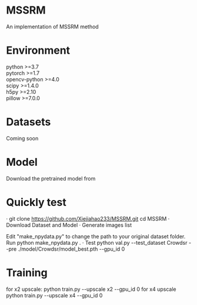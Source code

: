 # MSSRM
An implementation of MSSRM method

# Environment 
python >=3.7<br />
pytorch >=1.7<br />
opencv-python >=4.0<br />
scipy >=1.4.0<br />
h5py >=2.10<br />
pillow >=7.0.0<br />

# Datasets
Coming soon

# Model
Download the pretrained model from

# Quickly test
· git clone https://github.com/Xiejiahao233/MSSRM.git
  cd MSSRM
· Download Dataset and Model
· Generate images list

  Edit "make_npydata.py" to change the path to your original dataset folder.
  Run python make_npydata.py  .
· Test
  python val.py  --test_dataset Crowdsr  --pre ./model/Crowdsr/model_best.pth --gpu_id 0

# Training
  for x2 upscale:
    python train.py --upscale x2 --gpu_id 0
  for x4 upscale
    python train.py --upscale x4 --gpu_id 0
